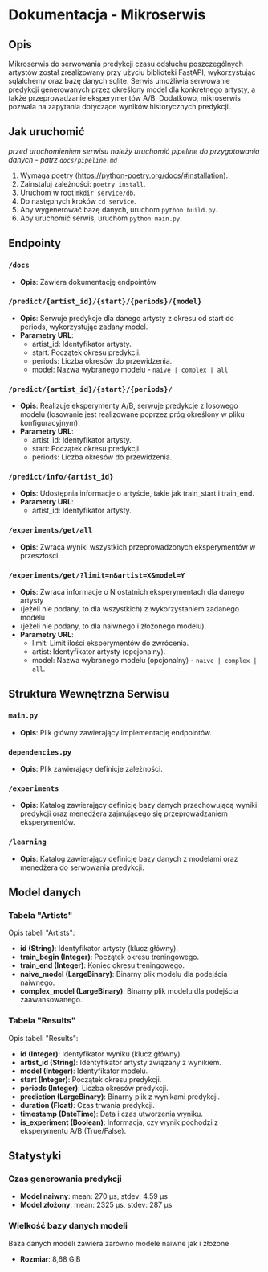 # Dokumentacja - Mikroserwis

## Opis
Mikroserwis do serwowania predykcji czasu odsłuchu poszczególnych artystów 
został zrealizowany przy użyciu biblioteki FastAPI, wykorzystując sqlalchemy 
oraz bazę danych sqlite. Serwis umożliwia serwowanie predykcji generowanych 
przez określony model dla konkretnego artysty, a także przeprowadzanie 
eksperymentów A/B. Dodatkowo, mikroserwis pozwala na zapytania dotyczące 
wyników historycznych predykcji. 

## Jak uruchomić
_przed uruchomieniem serwisu należy uruchomić pipeline do przygotowania danych - patrz `docs/pipeline.md`_
1. Wymaga poetry (https://python-poetry.org/docs/#installation).
2. Zainstaluj zależności: `poetry install`.
3. Uruchom w root `mkdir service/db`.
4. Do następnych kroków `cd service`.
5. Aby wygenerować bazę danych, uruchom `python build.py`.
6. Aby uruchomić serwis, uruchom `python main.py`.

## Endpointy

### `/docs`
- **Opis**: Zawiera dokumentację endpointów

### `/predict/{artist_id}/{start}/{periods}/{model}`
- **Opis**: Serwuje predykcje dla danego artysty z okresu od start do periods, 
wykorzystując zadany model.
- **Parametry URL**:
  - artist_id: Identyfikator artysty.
  - start: Początek okresu predykcji.
  - periods: Liczba okresów do przewidzenia.
  - model: Nazwa wybranego modelu - `naive | complex | all`

### `/predict/{artist_id}/{start}/{periods}/`
- **Opis**: Realizuje eksperymenty A/B, serwuje predykcje z losowego modelu 
(losowanie jest realizowane poprzez próg określony w pliku konfiguracyjnym).
- **Parametry URL**:
  - artist_id: Identyfikator artysty.
  - start: Początek okresu predykcji.
  - periods: Liczba okresów do przewidzenia.

### `/predict/info/{artist_id}`
- **Opis**: Udostępnia informacje o artyście, takie jak train_start i train_end.
- **Parametry URL**:
  - artist_id: Identyfikator artysty.

### `/experiments/get/all`
- **Opis**: Zwraca wyniki wszystkich przeprowadzonych eksperymentów w przeszłości.

### `/experiments/get/?limit=n&artist=X&model=Y`
- **Opis**: Zwraca informacje o N ostatnich eksperymentach dla danego artysty 
- (jeżeli nie podany, to dla wszystkich) z wykorzystaniem zadanego modelu 
- (jeżeli nie podany, to dla naiwnego i złożonego modelu).
- **Parametry URL**:
  - limit: Limit ilości eksperymentów do zwrócenia.
  - artist: Identyfikator artysty (opcjonalny).
  - model: Nazwa wybranego modelu (opcjonalny) - `naive | complex | all`.

## Struktura Wewnętrzna Serwisu

### `main.py`
- **Opis**: Plik główny zawierający implementację endpointów.

### `dependencies.py`
- **Opis**: Plik zawierający definicje zależności.

### `/experiments`
- **Opis**: Katalog zawierający definicję bazy danych przechowującą wyniki 
predykcji oraz menedżera zajmującego się przeprowadzaniem eksperymentów.

### `/learning`
- **Opis**: Katalog zawierający definicję bazy danych z modelami oraz menedżera 
do serwowania predykcji.

## Model danych

### Tabela "Artists"

Opis tabeli "Artists":
- **id (String)**: Identyfikator artysty (klucz główny).
- **train_begin (Integer)**: Początek okresu treningowego.
- **train_end (Integer)**: Koniec okresu treningowego.
- **naive_model (LargeBinary)**: Binarny plik modelu dla podejścia naiwnego.
- **complex_model (LargeBinary)**: Binarny plik modelu dla podejścia zaawansowanego.

### Tabela "Results"

Opis tabeli "Results":
- **id (Integer)**: Identyfikator wyniku (klucz główny).
- **artist_id (String)**: Identyfikator artysty związany z wynikiem.
- **model (Integer)**: Identyfikator modelu.
- **start (Integer)**: Początek okresu predykcji.
- **periods (Integer)**: Liczba okresów predykcji.
- **prediction (LargeBinary)**: Binarny plik z wynikami predykcji.
- **duration (Float)**: Czas trwania predykcji.
- **timestamp (DateTime)**: Data i czas utworzenia wyniku.
- **is_experiment (Boolean)**: Informacja, czy wynik pochodzi z eksperymentu A/B (True/False).

## Statystyki

### Czas generowania predykcji
- **Model naiwny**: mean: 270 μs, stdev: 4.59 μs
- **Model złożony**: mean: 2325 μs, stdev: 287 μs

### Wielkość bazy danych modeli
Baza danych modeli zawiera zarówno modele naiwne jak i złożone
- **Rozmiar**: 8,68 GiB